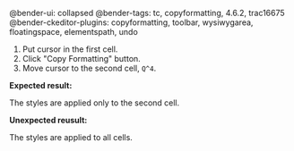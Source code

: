 @bender-ui: collapsed
@bender-tags: tc, copyformatting, 4.6.2, trac16675
@bender-ckeditor-plugins: copyformatting, toolbar, wysiwygarea, floatingspace, elementspath, undo

1. Put cursor in the first cell.
2. Click "Copy Formatting" button.
3. Move cursor to the second cell, `Q^4`.

**Expected result:**

The styles are applied only to the second cell.

**Unexpected reusult:**

The styles are applied to all cells.
